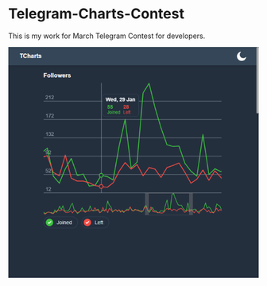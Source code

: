 # Telegram-Charts-Contest

This is my work for March Telegram Contest for developers.

![](demo/demo.png)
